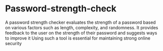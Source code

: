 # Password-strength-check
A password strength checker evaluates the strength of a password based on various factors such as length, complexity, and randomness. It provides feedback to the user on the strength of their password and suggests ways to improve it Using such a tool is essential for maintaining strong online security
